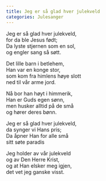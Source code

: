 ```yaml
---
title: Jeg er så glad hver julekveld
categories: Julesanger
---
```


Jeg er så glad hver julekveld,  
for da ble Jesus født;  
Da lyste stjernen som en sol,  
og engler sang så søtt.

Det lille barn i betlehem,  
Han var en konge stor,  
som kom fra himlens høye slott  
ned til vår arme jord.

Nå bor han høyt i himmerik,  
Han er Guds egen sønn,  
men husker alltid på de små  
og hører deres bønn.

Jeg er så glad hver julekveld,  
da synger vi Hans pris;  
Da åpner Han for alle små  
sitt søte paradis

Jeg holder av vår julekveld  
og av Den Herre Krist,  
og at Han elsker meg igjen,  
det vet jeg ganske visst.
